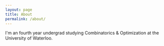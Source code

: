 ```yaml
---
layout: page
title: About
permalink: /about/
---
```


I'm an fourth year undergrad studying Combinatorics & Optimization at the University of Waterloo.
